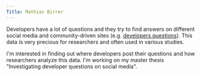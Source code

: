 ```yaml
---
Title: Mathias Birrer
---
```


Developers have a lot of questions and they try to find answers on different social media and community-driven sites (e.g. [developers questions](https://www.stackoverflow.com)). This data is very precious for researchers and often used in various studies.

I'm interested in finding out where developers post their questions and how researchers analyze this data. I'm working on my master thesis "Investigating developer questions on social media".
